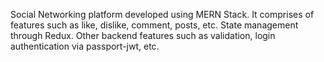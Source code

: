 Social Networking platform developed using MERN Stack.
It comprises of features such as like, dislike, comment, posts, etc.
State management through Redux.
Other backend features such as validation, login authentication via passport-jwt, etc.
